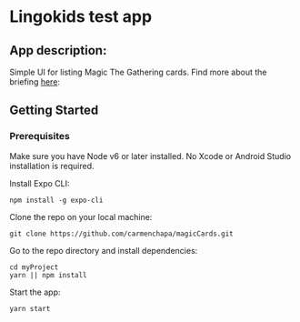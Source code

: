 # Lingokids test app

## App description:

Simple UI for listing Magic The Gathering cards. Find more about the briefing [here](https://gist.github.com/fluiddot/df493de55d8ecbd0d1899fa779bde78a):

## Getting Started

### Prerequisites

Make sure you have Node v6 or later installed. No Xcode or Android Studio installation is required.

Install Expo CLI:

```
npm install -g expo-cli
```

Clone the repo on your local machine:

```
git clone https://github.com/carmenchapa/magicCards.git
```

Go to the repo directory and install dependencies:

```
cd myProject
yarn || npm install
```

Start the app:

```
yarn start
```
